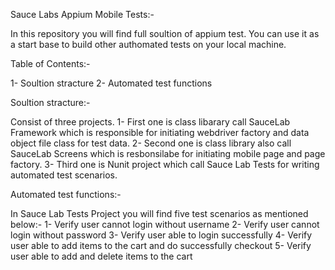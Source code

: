 Sauce Labs Appium Mobile Tests:-

In this repository you will find full soultion of appium test. You can use it as a start base to build other authomated tests on your local machine.

Table of Contents:-

1- Soultion stracture
2- Automated test functions


Soultion stracture:-

 Consist of three projects.
 1- First one is class libarary call SauceLab Framework which is responsible for initiating webdriver factory and data object file class for test data.
 2- Second one is class library also call SauceLab Screens which is resbonsilabe for initiating mobile page and page factory.
 3- Third one is Nunit project which call Sauce Lab Tests for writing automated test scenarios.
 

Automated test functions:-

 In Sauce Lab Tests Project you will find five test scenarios as mentioned below:-
 1- Verify user cannot login without username
 2- Verify user cannot login without password
 3- Verify user able to login successfully
 4- Verify user able to add items to the cart and do successfully checkout
 5- Verify user able to add and delete items to the cart
 

